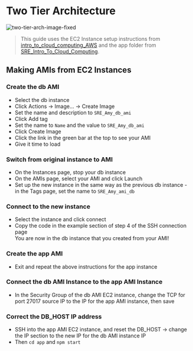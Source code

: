 # Two Tier Architecture  

![two-tier-arch-image-fixed](https://user-images.githubusercontent.com/88166874/131900069-8efd6227-b859-4ea0-bae7-fca9f185a32d.png)  

> This guide uses the EC2 Instance setup instructions from [intro_to_cloud_computing_AWS](https://github.com/am93596/intro_to_cloud_computing_AWS)
> and the app folder from [SRE_Intro_To_Cloud_Computing](https://github.com/am93596/SRE_Intro_To_Cloud_Computing).

## Making AMIs from EC2 Instances
### Create the db AMI
- Select the db instance
- Click Actions -> Image... -> Create Image
- Set the name and description to `SRE_Amy_db_ami`
- Click Add tag
- Set the name to `Name` and the value to `SRE_Amy_db_ami`
- Click Create Image
- Click the link in the green bar at the top to see your AMI
- Give it time to load
### Switch from original instance to AMI
- On the Instances page, stop your db instance
- On the AMIs page, select your AMI and click Launch
- Set up the new instance in the same way as the previous db instance - in the Tags page, set the name to `SRE_Amy_ami_db`
### Connect to the new instance
- Select the instance and click connect
- Copy the code in the example section of step 4 of the SSH connection page  
You are now in the db instance that you created from your AMI!  
### Create the app AMI
- Exit and repeat the above instructions for the app instance
### Connect the db AMI Instance to the app AMI Instance
- In the Security Group of the db AMI EC2 instance, change the TCP for port 27017 source IP to the IP for the app AMI instance, then save
### Correct the DB_HOST IP address
- SSH into the app AMI EC2 instance, and reset the DB_HOST -> change the IP section to the new IP for the db AMI instance IP
- Then `cd app` and `npm start`
